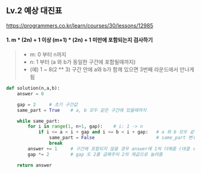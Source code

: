 ## Lv.2 예상 대진표

https://programmers.co.kr/learn/courses/30/lessons/12985

#### 1. m * (2**n) + 1 이상 (m+1) * (2**n) + 1 미만에 포함되는지 검사하기
> - m: 0 부터 n까지
> - n: 1 부터 (a 와 b가 동일한 구간에 포함될때까지)
> - (예) 1 ~ 8(2 ** 3) 구간 안에 a와 b가 함께 있으면 3번째 라운드에서 만나게 됨

```python
def solution(n,a,b):    
    answer = 0

    gap = 2     # 초기 구간값
    same_part = True    # a, b 모두 같은 구간에 있을때까지

    while same_part:
        for i in range(1, n+1, gap):    # i: 1 -> n
            if i <= a < i + gap and i <= b < i + gap:   # a 와 b 모두 같은 구간에 있게 되면
                same_part = False                       # same_part 변수 False로 변경
                break
        answer += 1     # 구간에 포함되지 않을 경우 answer에 1씩 더해줌 (대결 수)
        gap *= 2        # gap 도 2를 곱해주어 2의 제곱으로 늘려줌

    return answer
```




